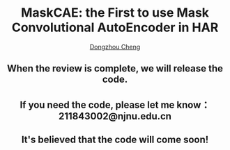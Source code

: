 <h1 align="center">MaskCAE: the First to use Mask Convolutional AutoEncoder in HAR</h1>
<p align="center"><a href="https://cheng-haha.github.io/">Dongzhou Cheng</a></p>

<h2 align="center"> When the review is complete, we will release the code.</h2>
<h2 align="center">  If you need the code, please let me know：211843002@njnu.edu.cn </h2>
<h2 align="center">  It's believed that the code will come soon! </h2>

